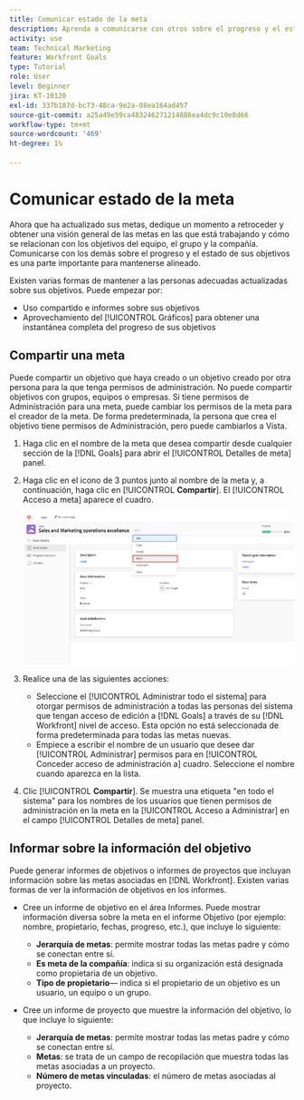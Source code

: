 ```yaml
---
title: Comunicar estado de la meta
description: Aprenda a comunicarse con otros sobre el progreso y el estado de sus objetivos en [!DNL Workfront Goals].
activity: use
team: Technical Marketing
feature: Workfront Goals
type: Tutorial
role: User
level: Beginner
jira: KT-10120
exl-id: 337b187d-bc73-48ca-9e2a-08ea164ad457
source-git-commit: a25a49e59ca483246271214886ea4dc9c10e8d66
workflow-type: tm+mt
source-wordcount: '469'
ht-degree: 1%

---
```


# Comunicar estado de la meta

Ahora que ha actualizado sus metas, dedique un momento a retroceder y obtener una visión general de las metas en las que está trabajando y cómo se relacionan con los objetivos del equipo, el grupo y la compañía. Comunicarse con los demás sobre el progreso y el estado de sus objetivos es una parte importante para mantenerse alineado.

Existen varias formas de mantener a las personas adecuadas actualizadas sobre sus objetivos. Puede empezar por:

* Uso compartido e informes sobre sus objetivos
* Aprovechamiento del [!UICONTROL Gráficos] para obtener una instantánea completa del progreso de sus objetivos

## Compartir una meta

Puede compartir un objetivo que haya creado o un objetivo creado por otra persona para la que tenga permisos de administración. No puede compartir objetivos con grupos, equipos o empresas. Si tiene permisos de Administración para una meta, puede cambiar los permisos de la meta para el creador de la meta. De forma predeterminada, la persona que crea el objetivo tiene permisos de Administración, pero puede cambiarlos a Vista.

1. Haga clic en el nombre de la meta que desea compartir desde cualquier sección de la [!DNL Goals] para abrir el [!UICONTROL Detalles de meta] panel.

1. Haga clic en el icono de 3 puntos junto al nombre de la meta y, a continuación, haga clic en [!UICONTROL **Compartir**]. El [!UICONTROL Acceso a meta] aparece el cuadro.

   ![Captura de pantalla de un gol compartido](assets/17-workfront-goals-share-a-goal.png)

1. Realice una de las siguientes acciones:

   * Seleccione el [!UICONTROL Administrar todo el sistema] para otorgar permisos de administración a todas las personas del sistema que tengan acceso de edición a [!DNL Goals] a través de su [!DNL Workfront] nivel de acceso. Esta opción no está seleccionada de forma predeterminada para todas las metas nuevas.
   * Empiece a escribir el nombre de un usuario que desee dar [!UICONTROL Administrar] permisos para en [!UICONTROL Conceder acceso de administración a] cuadro. Seleccione el nombre cuando aparezca en la lista.

1. Clic [!UICONTROL **Compartir**]. Se muestra una etiqueta &quot;en todo el sistema&quot; para los nombres de los usuarios que tienen permisos de administración en la meta en la [!UICONTROL Acceso a Administrar] en el campo [!UICONTROL Detalles de meta] panel.

## Informar sobre la información del objetivo

Puede generar informes de objetivos o informes de proyectos que incluyan información sobre las metas asociadas en [!DNL Workfront]. Existen varias formas de ver la información de objetivos en los informes.

* Cree un informe de objetivo en el área Informes. Puede mostrar información diversa sobre la meta en el informe Objetivo (por ejemplo: nombre, propietario, fechas, progreso, etc.), que incluye lo siguiente:

   * **Jerarquía de metas**: permite mostrar todas las metas padre y cómo se conectan entre sí.
   * **Es meta de la compañía**: indica si su organización está designada como propietaria de un objetivo.
   * **Tipo de propietario**— indica si el propietario de un objetivo es un usuario, un equipo o un grupo.

* Cree un informe de proyecto que muestre la información del objetivo, lo que incluye lo siguiente:
   * **Jerarquía de metas**: permite mostrar todas las metas padre y cómo se conectan entre sí.
   * **Metas**: se trata de un campo de recopilación que muestra todas las metas asociadas a un proyecto.
   * **Número de metas vinculadas**: el número de metas asociadas al proyecto.
